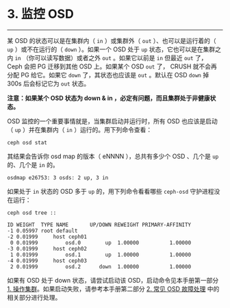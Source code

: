 # 3. 监控 OSD

----------

某 OSD 的状态可以是在集群内（ `in` ）或集群外（ `out` ）、也可以是运行着的（ `up` ）或不在运行的（ `down` ）。如果一个 OSD 处于 `up` 状态，它也可以是在集群之内 `in` （你可以读写数据）或者之外 `out` 。如果它以前是 `in` 但最近 `out` 了， Ceph 会把 PG 迁移到其他 OSD 上。如果某个 OSD `out` 了， CRUSH 就不会再分配 PG 给它。如果它 `down` 了，其状态也应该是 `out` 。默认在 OSD `down` 掉 300s 后会标记它为 `out` 状态。

**注意：如果某个 OSD 状态为 down & in ，必定有问题，而且集群处于非健康状态。**

OSD 监控的一个重要事情就是，当集群启动并运行时，所有 OSD 也应该是启动（ `up` ）并在集群内（ `in` ）运行的。用下列命令查看：

    ceph osd stat

其结果会告诉你 osd map 的版本（ eNNNN ），总共有多少个 OSD 、几个是 `up` 的、几个是 `in` 的。

    osdmap e26753: 3 osds: 2 up, 3 in

如果处于 `in` 状态的 OSD 多于 `up` 的，用下列命令看看哪些 `ceph-osd` 守护进程没在运行：

	ceph osd tree ::

	ID WEIGHT  TYPE NAME       UP/DOWN REWEIGHT PRIMARY-AFFINITY 
	-1 0.05997 root default                                      
	-2 0.01999     host ceph01                                   
	 0 0.01999         osd.0        up  1.00000          1.00000 
	-3 0.01999     host ceph02                                   
	 1 0.01999         osd.1        up  1.00000          1.00000 
	-4 0.01999     host ceph03                                   
	 2 0.01999         osd.2      down  1.00000          1.00000

如果有 OSD 处于 down 状态，请尝试启动该 OSD，启动命令见本手册第一部分 [1. 操作集群](./operate_cluster.md)。如果启动失败，请参考本手册第二部分 [2. 常见 OSD 故障处理](../Troubleshooting/troubleshooting_osd.md) 中的相关部分进行处理。
